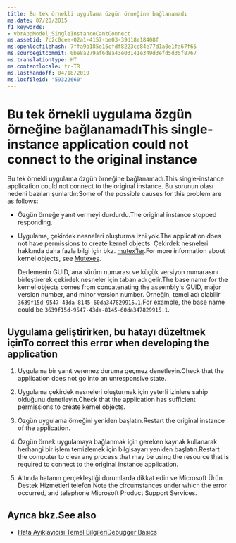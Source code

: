 ```yaml
---
title: Bu tek örnekli uygulama özgün örneğine bağlanamadı
ms.date: 07/20/2015
f1_keywords:
- vbrAppModel_SingleInstanceCantConnect
ms.assetid: 7c2c0cee-02a1-4157-be03-39d18e18408f
ms.openlocfilehash: 7ffa9b185e16cfdf8223ce84e77d1a0e1fa67f65
ms.sourcegitcommit: 0be8a279af6d8a43e03141e349d3efd5d35f8767
ms.translationtype: HT
ms.contentlocale: tr-TR
ms.lasthandoff: 04/18/2019
ms.locfileid: "59322660"
---
```

# <a name="this-single-instance-application-could-not-connect-to-the-original-instance"></a><span data-ttu-id="ad245-102">Bu tek örnekli uygulama özgün örneğine bağlanamadı</span><span class="sxs-lookup"><span data-stu-id="ad245-102">This single-instance application could not connect to the original instance</span></span>
<span data-ttu-id="ad245-103">Bu tek örnekli uygulama özgün örneğine bağlanamadı.</span><span class="sxs-lookup"><span data-stu-id="ad245-103">This single-instance application could not connect to the original instance.</span></span> <span data-ttu-id="ad245-104">Bu sorunun olası nedeni bazıları şunlardır:</span><span class="sxs-lookup"><span data-stu-id="ad245-104">Some of the possible causes for this problem are as follows:</span></span>  
  
-   <span data-ttu-id="ad245-105">Özgün örneğe yanıt vermeyi durdurdu.</span><span class="sxs-lookup"><span data-stu-id="ad245-105">The original instance stopped responding.</span></span>  
  
-   <span data-ttu-id="ad245-106">Uygulama, çekirdek nesneleri oluşturma izni yok.</span><span class="sxs-lookup"><span data-stu-id="ad245-106">The application does not have permissions to create kernel objects.</span></span> <span data-ttu-id="ad245-107">Çekirdek nesneleri hakkında daha fazla bilgi için bkz. [mutex'ler](../../standard/threading/mutexes.md).</span><span class="sxs-lookup"><span data-stu-id="ad245-107">For more information about kernel objects, see [Mutexes](../../standard/threading/mutexes.md).</span></span>  
  
     <span data-ttu-id="ad245-108">Derlemenin GUID, ana sürüm numarası ve küçük versiyon numarasını birleştirerek çekirdek nesneler için taban adı gelir.</span><span class="sxs-lookup"><span data-stu-id="ad245-108">The base name for the kernel objects comes from concatenating the assembly's GUID, major version number, and minor version number.</span></span> <span data-ttu-id="ad245-109">Örneğin, temel adı olabilir `3639f15d-9547-43da-8145-60da347829915.1`.</span><span class="sxs-lookup"><span data-stu-id="ad245-109">For example, the base name could be `3639f15d-9547-43da-8145-60da347829915.1`.</span></span>  
  
## <a name="to-correct-this-error-when-developing-the-application"></a><span data-ttu-id="ad245-110">Uygulama geliştirirken, bu hatayı düzeltmek için</span><span class="sxs-lookup"><span data-stu-id="ad245-110">To correct this error when developing the application</span></span>  
  
1. <span data-ttu-id="ad245-111">Uygulama bir yanıt veremez duruma geçmez denetleyin.</span><span class="sxs-lookup"><span data-stu-id="ad245-111">Check that the application does not go into an unresponsive state.</span></span>  
  
2. <span data-ttu-id="ad245-112">Uygulama çekirdek nesneleri oluşturmak için yeterli izinlere sahip olduğunu denetleyin.</span><span class="sxs-lookup"><span data-stu-id="ad245-112">Check that the application has sufficient permissions to create kernel objects.</span></span>  
  
3. <span data-ttu-id="ad245-113">Özgün uygulama örneğini yeniden başlatın.</span><span class="sxs-lookup"><span data-stu-id="ad245-113">Restart the original instance of the application.</span></span>  
  
4. <span data-ttu-id="ad245-114">Özgün örnek uygulamaya bağlanmak için gereken kaynak kullanarak herhangi bir işlem temizlemek için bilgisayarı yeniden başlatın.</span><span class="sxs-lookup"><span data-stu-id="ad245-114">Restart the computer to clear any process that may be using the resource that is required to connect to the original instance application.</span></span>  
  
5. <span data-ttu-id="ad245-115">Altında hatanın gerçekleştiği durumlarda dikkat edin ve Microsoft Ürün Destek Hizmetleri telefon.</span><span class="sxs-lookup"><span data-stu-id="ad245-115">Note the circumstances under which the error occurred, and telephone Microsoft Product Support Services.</span></span>  
  
## <a name="see-also"></a><span data-ttu-id="ad245-116">Ayrıca bkz.</span><span class="sxs-lookup"><span data-stu-id="ad245-116">See also</span></span>

- [<span data-ttu-id="ad245-117">Hata Ayıklayıcısı Temel Bilgileri</span><span class="sxs-lookup"><span data-stu-id="ad245-117">Debugger Basics</span></span>](/visualstudio/debugger/debugger-basics)
